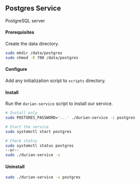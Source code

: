 ## Postgres Service
PostgreSQL server 

#### Prerequisites

Create the data directory.

```bash
sudo mkdir /data/postgres
sudo chmod -R 700 /data/postgres
```

#### Configure

Add any initialization script to `scripts` directory.

#### Install

Run the `durian-service` script to install our service.

```bash
# Install only
sudo POSTGRES_PASSWORD='...' ./durian-service -i postgres

# Start the service
sudo systemctl start postgres

# Check status
sudo systemctl status postgres
--or--
sudo ./durian-service -s
```

#### Uninstall

```bash
sudo ./durian-service -u postgres
```
